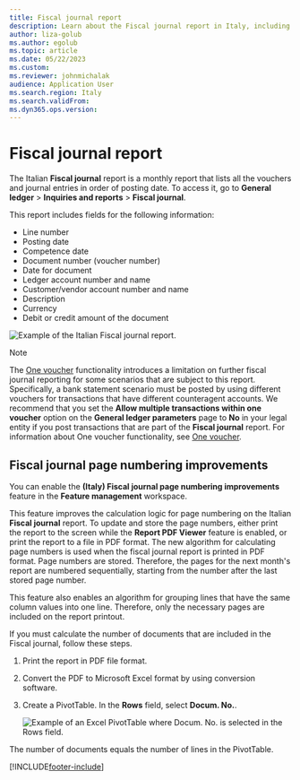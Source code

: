 ```yaml
---
title: Fiscal journal report
description: Learn about the Fiscal journal report in Italy, including an outline and step-by-step process on fiscal journal page numbering improvements.
author: liza-golub
ms.author: egolub
ms.topic: article
ms.date: 05/22/2023
ms.custom:
ms.reviewer: johnmichalak
audience: Application User
ms.search.region: Italy
ms.search.validFrom: 
ms.dyn365.ops.version: 
---
```


# Fiscal journal report

The Italian **Fiscal journal** report is a monthly report that lists all the vouchers and journal entries in order of posting date. To access it, go to **General ledger** \> **Inquiries and reports** \> **Fiscal journal**.

This report includes fields for the following information:

- Line number
- Posting date
- Competence date
- Document number (voucher number)
- Date for document
- Ledger account number and name
- Customer/vendor account number and name
- Description
- Currency
- Debit or credit amount of the document

![Example of the Italian Fiscal journal report.](../media/ITA-Competence-date-for-transactions-1-fiscal-journal.png)

> [!NOTE]
> The [One voucher](../../general-ledger/one-voucher.md) functionality introduces a limitation on further fiscal journal reporting for some scenarios that are subject to this report. Specifically, a bank statement scenario must be posted by using different vouchers for transactions that have different counteragent accounts. We recommend that you set the **Allow multiple transactions within one voucher** option on the **General ledger parameters** page to **No** in your legal entity if you post transactions that are part of the **Fiscal journal** report. For information about One voucher functionality, see [One voucher](../../general-ledger/one-voucher.md).

## Fiscal journal page numbering improvements

You can enable the **(Italy) Fiscal journal page numbering improvements** feature in the **Feature management** workspace.

This feature improves the calculation logic for page numbering on the Italian **Fiscal journal** report. To update and store the page numbers, either print the report to the screen while the **Report PDF Viewer** feature is enabled, or print the report to a file in PDF format. The new algorithm for calculating page numbers is used when the fiscal journal report is printed in PDF format. Page numbers are stored. Therefore, the pages for the next month's report are numbered sequentially, starting from the number after the last stored page number.

This feature also enables an algorithm for grouping lines that have the same column values into one line. Therefore, only the necessary pages are included on the report printout.

If you must calculate the number of documents that are included in the Fiscal journal, follow these steps.

1. Print the report in PDF file format.
2. Convert the PDF to Microsoft Excel format by using conversion software.
3. Create a PivotTable. In the **Rows** field, select **Docum. No.**.

    ![Example of an Excel PivotTable where Docum. No. is selected in the Rows field.](../media/ExcelPivotTable.png)

The number of documents equals the number of lines in the PivotTable.

[!INCLUDE[footer-include](../../../includes/footer-banner.md)]

